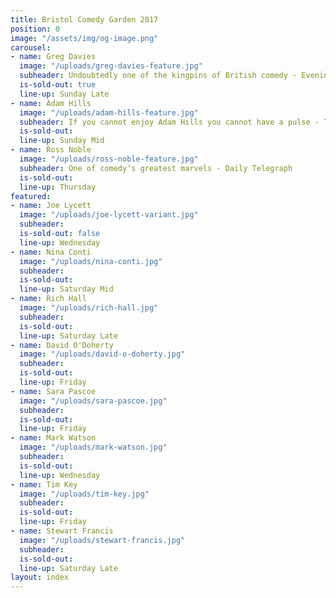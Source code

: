 ```yaml
---
title: Bristol Comedy Garden 2017
position: 0
image: "/assets/img/og-image.png"
carousel:
- name: Greg Davies
  image: "/uploads/greg-davies-feature.jpg"
  subheader: Undoubtedly one of the kingpins of British comedy - Evening Standard
  is-sold-out: true
  line-up: Sunday Late
- name: Adam Hills
  image: "/uploads/adam-hills-feature.jpg"
  subheader: If you cannot enjoy Adam Hills you cannot have a pulse - The Scotsman
  is-sold-out: 
  line-up: Sunday Mid
- name: Ross Noble
  image: "/uploads/ross-noble-feature.jpg"
  subheader: One of comedy’s greatest marvels - Daily Telegraph
  is-sold-out: 
  line-up: Thursday
featured:
- name: Joe Lycett
  image: "/uploads/joe-lycett-variant.jpg"
  subheader: 
  is-sold-out: false
  line-up: Wednesday
- name: Nina Conti
  image: "/uploads/nina-conti.jpg"
  subheader: 
  is-sold-out:
  line-up: Saturday Mid
- name: Rich Hall
  image: "/uploads/rich-hall.jpg"
  subheader: 
  is-sold-out: 
  line-up: Saturday Late
- name: David O'Doherty
  image: "/uploads/david-o-doherty.jpg"
  subheader: 
  is-sold-out: 
  line-up: Friday
- name: Sara Pascoe
  image: "/uploads/sara-pascoe.jpg"
  subheader: 
  is-sold-out: 
  line-up: Friday
- name: Mark Watson
  image: "/uploads/mark-watson.jpg"
  subheader: 
  is-sold-out: 
  line-up: Wednesday
- name: Tim Key
  image: "/uploads/tim-key.jpg"
  subheader: 
  is-sold-out: 
  line-up: Friday
- name: Stewart Francis
  image: "/uploads/stewart-francis.jpg"
  subheader: 
  is-sold-out: 
  line-up: Saturday Late
layout: index
---
```


